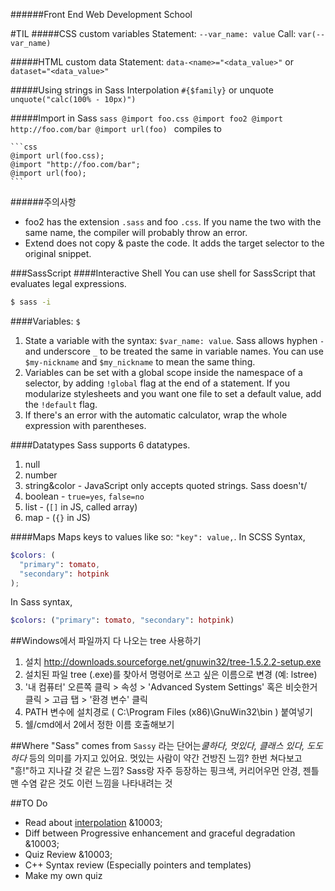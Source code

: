 ######Front End Web Development School

#TIL
#####CSS custom variables
Statement: `--var_name: value`
Call: `var(--var_name)`

#####HTML custom data
Statement: `data-<name>="<data_value>"` or `dataset="<data_value>"`

#####Using strings in Sass
Interpolation `#{$family}` or unquote `unquote("calc(100% - 10px)")`

#####Import in Sass
	```sass
	@import foo.css
	@import foo2
	@import http://foo.com/bar
	@import url(foo)
	```
compiles to

	```css
	@import url(foo.css);
	@import "http://foo.com/bar";
	@import url(foo);
	```

######주의사항
- foo2 has the extension `.sass` and foo `.css`. If you name the two with the same name, the compiler will probably throw an error.
- Extend does not copy & paste the code. It adds the target selector to the original snippet.


###SassScript
####Interactive Shell
You can use shell for SassScript that evaluates legal expressions.

```sh
$ sass -i
```

####Variables: `$`
1. State a variable with the syntax: `$var_name: value`. Sass allows hyphen `-` and underscore `_` to be treated the same in variable names. You can use `$my-nickname` and `$my_nickname` to mean the same thing.
1. Variables can be set with a global scope inside the namespace of a selector, by adding `!global` flag at the end of a statement.
If you modularize stylesheets and you want one file to set a default value, add the `!default` flag.
1. If there's an error with the automatic calculator, wrap the whole expression with parentheses.

####Datatypes
Sass supports 6 datatypes.

1. null
1. number
1. string&color - JavaScript only accepts quoted strings. Sass doesn't/
1. boolean - `true=yes`, `false=no`
1. list - (`[]` in JS, called array)
1. map - (`{}` in JS)

####Maps
Maps keys to values like so: `"key": value,`. In SCSS Syntax, 
```scss
$colors: (
  "primary": tomato,
  "secondary": hotpink
);
```

In Sass syntax,
```sass
$colors: ("primary": tomato, "secondary": hotpink)
```

##Windows에서 파일까지 다 나오는 tree 사용하기

1. 설치 http://downloads.sourceforge.net/gnuwin32/tree-1.5.2.2-setup.exe
1. 설치된 파일 tree (.exe)를 찾아서 명령어로 쓰고 싶은 이름으로 변경 (예: lstree)
2. '내 컴퓨터' 오른쪽 클릭 > 속성 > 'Advanced System Settings' 혹은 비슷한거 클릭 > 고급 탭 > '환경 변수' 클릭
2. PATH 변수에 설치경로 ( C:\Program Files (x86)\GnuWin32\bin ) 붙여넣기
3. 쉘/cmd에서 2에서 정한 이름 호출해보기

##Where "Sass" comes from
`Sassy` 라는 단어는 ​**쿨하다, 멋있다, 클래스 있다, 도도하다*​* 등의 의미를 가지고 있어요. 
멋있는 사람이 약간 건방진 느낌? 한번 쳐다보고 "흥!"하고 지나갈 것 같은 느낌?
Sass랑 자주 등장하는 핑크색, 커리어우먼 안경, 젠틀맨 수염 같은 것도 이런 느낌을 나타내려는 것

##TO Do
- Read about [interpolation](http://webdesign.tutsplus.com/tutorials/all-you-ever-need-to-know-about-sass-interpolation--cms-21375) &10003;
- Diff between Progressive enhancement and graceful degradation &10003;
- Quiz Review &10003;
- C++ Syntax review (Especially pointers and templates)
- Make my own quiz